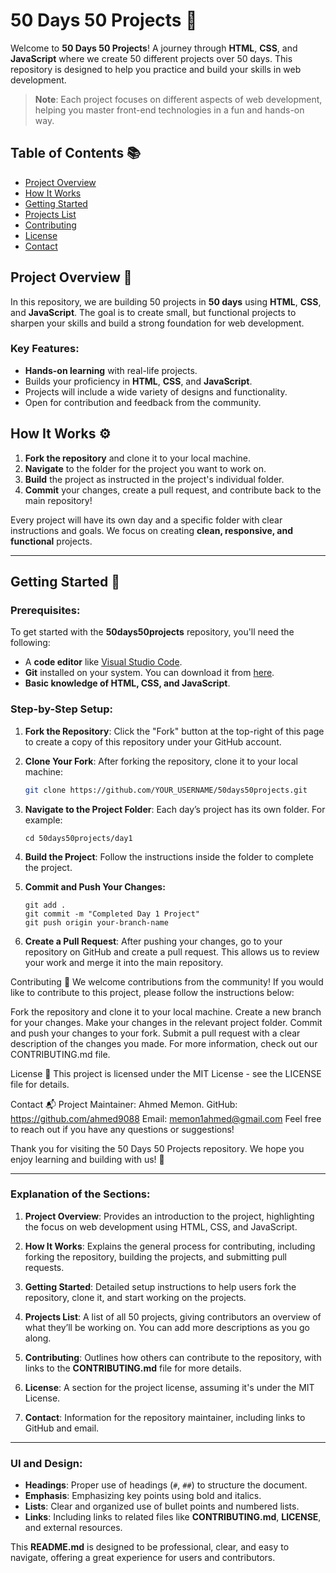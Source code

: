 # 50 Days 50 Projects 🚀

Welcome to **50 Days 50 Projects**! A journey through **HTML**, **CSS**, and **JavaScript** where we create 50 different projects over 50 days. This repository is designed to help you practice and build your skills in web development.

> **Note**: Each project focuses on different aspects of web development, helping you master front-end technologies in a fun and hands-on way.

## Table of Contents 📚

- [Project Overview](#project-overview)
- [How It Works](#how-it-works)
- [Getting Started](#getting-started)
- [Projects List](#projects-list)
- [Contributing](#contributing)
- [License](#license)
- [Contact](#contact)

## Project Overview 📝

In this repository, we are building 50 projects in **50 days** using **HTML**, **CSS**, and **JavaScript**. The goal is to create small, but functional projects to sharpen your skills and build a strong foundation for web development.

### Key Features:

- **Hands-on learning** with real-life projects.
- Builds your proficiency in **HTML**, **CSS**, and **JavaScript**.
- Projects will include a wide variety of designs and functionality.
- Open for contribution and feedback from the community.

## How It Works ⚙️

1. **Fork the repository** and clone it to your local machine.
2. **Navigate** to the folder for the project you want to work on.
3. **Build** the project as instructed in the project's individual folder.
4. **Commit** your changes, create a pull request, and contribute back to the main repository!

Every project will have its own day and a specific folder with clear instructions and goals. We focus on creating **clean, responsive, and functional** projects.

---

## Getting Started 🚀

### Prerequisites:

To get started with the **50days50projects** repository, you'll need the following:

- A **code editor** like [Visual Studio Code](https://code.visualstudio.com/).
- **Git** installed on your system. You can download it from [here](https://git-scm.com/).
- **Basic knowledge of HTML, CSS, and JavaScript**.

### Step-by-Step Setup:

1. **Fork the Repository**: Click the "Fork" button at the top-right of this page to create a copy of this repository under your GitHub account.

2. **Clone Your Fork**: After forking the repository, clone it to your local machine:

   ```bash
   git clone https://github.com/YOUR_USERNAME/50days50projects.git
3. **Navigate to the Project Folder**:  Each day’s project has its own folder.
   For example:
   ```
   cd 50days50projects/day1
4. **Build the Project**:  Follow the instructions inside the folder to complete the project.
5. **Commit and Push Your Changes:**
   ```
   git add .
   git commit -m "Completed Day 1 Project"
   git push origin your-branch-name
6. **Create a Pull Request**: After pushing your changes, go to your repository on GitHub and create a pull request. This allows us to review your work and merge it into the main repository.

Contributing 🤝
We welcome contributions from the community! If you would like to contribute to this project, please follow the instructions below:

Fork the repository and clone it to your local machine.
Create a new branch for your changes.
Make your changes in the relevant project folder.
Commit and push your changes to your fork.
Submit a pull request with a clear description of the changes you made.
For more information, check out our CONTRIBUTING.md file.

License 📄
This project is licensed under the MIT License - see the LICENSE file for details.

Contact 📬
Project Maintainer: Ahmed Memon.
GitHub: https://github.com/ahmed9088
Email: memon1ahmed@gmail.com
Feel free to reach out if you have any questions or suggestions!

Thank you for visiting the 50 Days 50 Projects repository. We hope you enjoy learning and building with us! 🚀


---

### **Explanation of the Sections:**

1. **Project Overview**: Provides an introduction to the project, highlighting the focus on web development using HTML, CSS, and JavaScript.

2. **How It Works**: Explains the general process for contributing, including forking the repository, building the projects, and submitting pull requests.

3. **Getting Started**: Detailed setup instructions to help users fork the repository, clone it, and start working on the projects.

4. **Projects List**: A list of all 50 projects, giving contributors an overview of what they’ll be working on. You can add more descriptions as you go along.

5. **Contributing**: Outlines how others can contribute to the repository, with links to the **CONTRIBUTING.md** file for more details.

6. **License**: A section for the project license, assuming it's under the MIT License.

7. **Contact**: Information for the repository maintainer, including links to GitHub and email.

---

### **UI and Design:**

- **Headings**: Proper use of headings (`#`, `##`) to structure the document.
- **Emphasis**: Emphasizing key points using bold and italics.
- **Lists**: Clear and organized use of bullet points and numbered lists.
- **Links**: Including links to related files like **CONTRIBUTING.md**, **LICENSE**, and external resources.

This **README.md** is designed to be professional, clear, and easy to navigate, offering a great experience for users and contributors.

